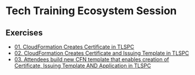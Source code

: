 # Tech Training Ecosystem Session

## Exercises
* [01. CloudFormation Creates Certificate in TLSPC](docs/01/README.md)
* [02. CloudFormation Creates Certificate and Issuing Template in TLSPC](docs/02/README.md)
* [03. Attendees build new CFN template that enables creation of Certificate, Issuing Template AND Application in TLSPC](docs/03/README.md)
